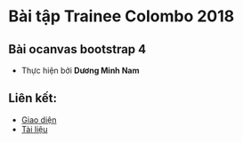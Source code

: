 # Bài tập Trainee Colombo 2018
## Bài ocanvas bootstrap 4
- Thực hiện bởi __Dương Minh Nam__

## Liên kết:
- [Giao diện](https://duongnam99.github.io/Bootstrap4-p3/app)
- [Tài liệu](https://www.youtube.com/playlist?list=PLUoqTnNH-2XyNhhLuYrrmrmV46jVw6RHF)

